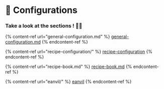 # 📃 Configurations

### Take a look at the sections ! 🧐🧐

{% content-ref url="general-configuration.md" %}
[general-configuration.md](general-configuration.md)
{% endcontent-ref %}

{% content-ref url="recipe-configuration/" %}
[recipe-configuration](recipe-configuration/)
{% endcontent-ref %}

{% content-ref url="recipe-book.md" %}
[recipe-book.md](recipe-book.md)
{% endcontent-ref %}

{% content-ref url="eanvil/" %}
[eanvil](eanvil/)
{% endcontent-ref %}
